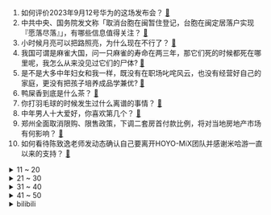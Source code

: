 1. 如何评价2023年9月12号华为的这场发布会？ [:link:](https://www.zhihu.com/question/621666836)
2. 中共中央、国务院发文称「取消台胞在闽暂住登记，台胞在闽定居落户实现『愿落尽落』」，有哪些信息值得关注？ [:link:](https://www.zhihu.com/question/621690916)
3. 小时候月亮可以把路照亮，为什么现在不行了？ [:link:](https://www.zhihu.com/question/615203708)
4. 我国可谓是麻雀大国，问一只麻雀的寿命在两三年，那它们死的时候都死在哪里呢，我怎么从来没见过它们的尸体? [:link:](https://www.zhihu.com/question/40031505)
5. 是不是大多中年妇女和我一样，既没有在职场叱咤风云，也没有经营好自己的家庭，更没有把孩子培养成品学兼优? [:link:](https://www.zhihu.com/question/620784519)
6. 鸭屎香到底是什么茶？ [:link:](https://www.zhihu.com/question/490757990)
7. 你打羽毛球的时候发生过什么离谱的事情？ [:link:](https://www.zhihu.com/question/499440466)
8. 中年男人十大爱好，你喜欢第几个？ [:link:](https://www.zhihu.com/question/616695515)
9. 郑州全面取消限购、限售政策，下调二套房首付款比例，将对当地房地产市场有何影响？ [:link:](https://www.zhihu.com/question/621737323)
10. 如何看待陈致逸老师发动态确认自己要离开HOYO-MiX团队并感谢米哈游一直以来的支持？ [:link:](https://www.zhihu.com/question/621728574)
<details>
<summary>11 ~ 20</summary>

11. 被困缅甸的中科院博士发声，称已于 9 月 5 日返回国内，后续会对一些问题进行解释，哪些信息值得关注？ [:link:](https://www.zhihu.com/question/621617850)
12. 中国航天科集团 9月8日披露，已完成商业航天电磁发射试验，这项工作有何重大意义？ [:link:](https://www.zhihu.com/question/621616063)
13. 国际足球友谊赛国足 0:1 叙利亚，李磊长传低级失误，现场球迷再现「退钱」，如何评价本场比赛？ [:link:](https://www.zhihu.com/question/621703596)
14. 前段时间看见一位电车车主跑3200公里，充电30次左右，电车跑高速真的很拉胯吗？ [:link:](https://www.zhihu.com/question/615720289)
15. 职场新人如何应对「职场倦怠感」，为什么刚工作会出现这种感觉？ [:link:](https://www.zhihu.com/question/620979940)
16. 全球护士缺口到 2030 年预计达 1300 万，如何评价这一现象？ [:link:](https://www.zhihu.com/question/620587865)
17. 为什么现在很多大学生硕士生还保留应试思维，以做题强调知识点而不是科研水平呢？ [:link:](https://www.zhihu.com/question/537731762)
18. 跑步减肥需要注意什么吗？ [:link:](https://www.zhihu.com/question/619294704)
19. 如何看待2023年9月12日A股市场情况？ [:link:](https://www.zhihu.com/question/621633042)
20. 国产车为什么很少宣传底盘？ [:link:](https://www.zhihu.com/question/620897106)
</details>
<details>
<summary>21 ~ 30</summary>

21. 中年人怎么锻炼可以减掉大肚腩？ [:link:](https://www.zhihu.com/question/618369211)
22. 金正恩 10 日下午乘专列启程出访俄罗斯，将与普京进行一对一会谈，此行有哪些信息值得关注？ [:link:](https://www.zhihu.com/question/621528026)
23. 一到秋天脸上就容易泛红敏感，有哪些修复效果好的面霜推荐？ [:link:](https://www.zhihu.com/question/618787644)
24. 什么是出纳？出纳和会计有什么区别？ [:link:](https://www.zhihu.com/question/20030390)
25. 如何通过工位分布推断每个人在团队的位置？ [:link:](https://www.zhihu.com/question/621501858)
26. 公路车碳刀轮组的骑行感受是什么样的？ [:link:](https://www.zhihu.com/question/616740471)
27. 为什么姜维最后一计那么出名，不就是离间计吗? [:link:](https://www.zhihu.com/question/621217527)
28. 东莞市官宣「特级人才购房补贴从原标准 250 万元提高到 1000 万元」，如何看待这一政策？ [:link:](https://www.zhihu.com/question/621628239)
29. 中国移动辟谣将停售新版iPhone，称将继续合作销售，如何看待？还有哪些信息值得关注？ [:link:](https://www.zhihu.com/question/620907122)
30. 文件存在彻底的删除吗？ [:link:](https://www.zhihu.com/question/619662369)
</details>
<details>
<summary>31 ~ 40</summary>

31. 工作中能力太强是不是一件好事？ [:link:](https://www.zhihu.com/question/620710969)
32. 儿童该怎么选择运动项目？ [:link:](https://www.zhihu.com/question/39014818)
33. 你的电脑上有什么想要安利给别人的软件？ [:link:](https://www.zhihu.com/question/618451816)
34. 你最喜欢的插画师是谁？ [:link:](https://www.zhihu.com/question/491885658)
35. 如何为人提供恰到好处的情绪价值？ [:link:](https://www.zhihu.com/question/577187416)
36. 子非鱼安知鱼之乐，为什么有时人会用自己的学识认知见解去说服别人，而不是去了解别人的快乐？ [:link:](https://www.zhihu.com/question/620195655)
37. 有哪些难忘的火车旅行经历可以分享？ [:link:](https://www.zhihu.com/question/619450437)
38. 电车与油车同时启动，开着空调，电车油车哪个先耗完能量？ [:link:](https://www.zhihu.com/question/621395576)
39. 国产车堆配置，合资车比三大件，汽车三大件和配置你觉得哪个更重要？ [:link:](https://www.zhihu.com/question/574194660)
40. 父亲将猥亵女儿的副院长打成「轻伤二级」，检察院决定不起诉，该副院长被判两年两个月，如何从法律角度解读？ [:link:](https://www.zhihu.com/question/621502497)
</details>
<details>
<summary>41 ~ 50</summary>

41. 工作中你觉得最难忍受的事是什么？是如何克服它们的？ [:link:](https://www.zhihu.com/question/620916337)
42. 有哪个瞬间，你觉得你家宠物像人？ [:link:](https://www.zhihu.com/question/299711639)
43. 你有没有读过关于"秋天"的诗句？ [:link:](https://www.zhihu.com/question/621713901)
44. 家长为什么很反感摇滚? [:link:](https://www.zhihu.com/question/605440300)
45. 北京实施「认房不认贷」政策后首周，新房认购量环比增长超八成，如何看待这一市场表现？后续市场走势如何？ [:link:](https://www.zhihu.com/question/621486039)
46. 如何看待慧极必伤？ [:link:](https://www.zhihu.com/question/66906557)
47. 一家连续几个月不发工资的公司，但是老板人不错，还要坚持吗？ [:link:](https://www.zhihu.com/question/614264917)
48. 有哪些像“一盏灯”一样随时代失去本意的量词？ [:link:](https://www.zhihu.com/question/619801068)
49. 你面临过艰难的职业选择吗？回头看你想对当时的自己说什么？ [:link:](https://www.zhihu.com/question/620912700)
50. 你觉得老师教给你的哪些知识最有用？ [:link:](https://www.zhihu.com/question/621125769)
</details><details>
<summary>bilibili</summary>

</details>